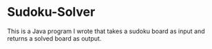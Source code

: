 # Sudoku-Solver
This is a Java program I wrote that takes a sudoku board as input and returns a solved board as output.
